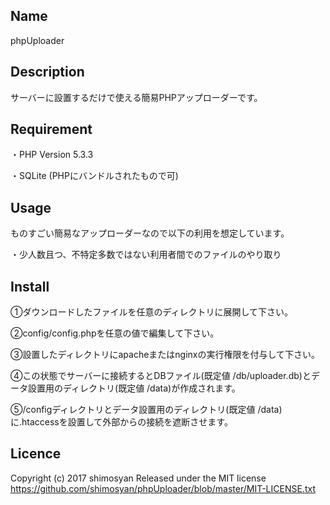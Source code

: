 ## Name
phpUploader

## Description
サーバーに設置するだけで使える簡易PHPアップローダーです。

## Requirement
・PHP Version 5.3.3

・SQLite (PHPにバンドルされたもので可)

## Usage
ものすごい簡易なアップローダーなので以下の利用を想定しています。

・少人数且つ、不特定多数ではない利用者間でのファイルのやり取り

## Install
①ダウンロードしたファイルを任意のディレクトリに展開して下さい。

②config/config.phpを任意の値で編集して下さい。

③設置したディレクトリにapacheまたはnginxの実行権限を付与して下さい。

④この状態でサーバーに接続するとDBファイル(既定値 /db/uploader.db)とデータ設置用のディレクトリ(既定値 /data)が作成されます。

⑤/configディレクトリとデータ設置用のディレクトリ(既定値 /data)に.htaccessを設置して外部からの接続を遮断させます。

## Licence
Copyright (c) 2017 shimosyan
Released under the MIT license
https://github.com/shimosyan/phpUploader/blob/master/MIT-LICENSE.txt